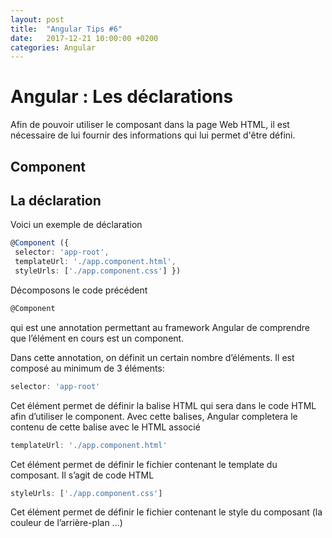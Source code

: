 ```yaml
---
layout: post
title:  "Angular Tips #6"
date:   2017-12-21 10:00:00 +0200
categories: Angular
---
```

# Angular : Les déclarations

Afin de pouvoir utiliser le composant dans la page Web HTML, il est nécessaire de lui fournir des informations qui lui permet d'être défini.

## Component

## La déclaration

Voici un exemple de déclaration

```typescript
@Component ({
 selector: 'app-root',
 templateUrl: './app.component.html',
 styleUrls: ['./app.component.css'] })
```

Décomposons le code précédent

```typescript
@Component
```

qui est une annotation permettant au framework Angular de comprendre que l’élément en cours est un component.

Dans cette annotation, on définit un certain nombre d’éléments. Il est composé au minimum de 3 éléments:

```typescript
selector: 'app-root'
```

Cet élément permet de définir la balise HTML qui sera dans le code HTML afin d’utiliser le component. Avec cette balises, Angular completera le contenu de cette balise avec le HTML associé

```typescript
templateUrl: './app.component.html'
```

Cet élément permet de définir le fichier contenant le template du composant. Il s’agit de code HTML

```typescript
styleUrls: ['./app.component.css']
```

Cet élément permet de définir le fichier contenant le style du composant (la couleur de l’arrière-plan …)
